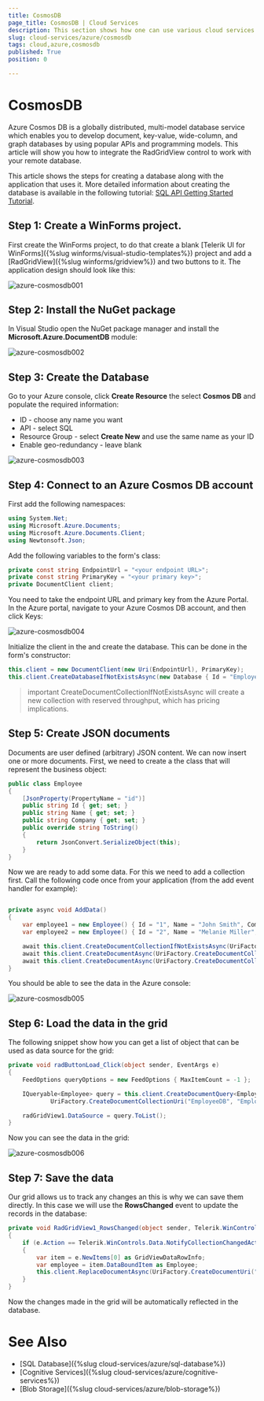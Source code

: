 ```yaml
---
title: CosmosDB 
page_title: CosmosDB | Cloud Services
description: This section shows how one can use various cloud services like GoogleCloud, AWS, and Azure with the Telerik UI For Winforms suite.
slug: cloud-services/azure/cosmosdb
tags: cloud,azure,cosmosdb
published: True
position: 0

---
```


# CosmosDB

Azure Cosmos DB is a globally distributed, multi-model database service which enables you to develop document, key-value, wide-column, and graph databases by using popular APIs and programming models. This article will show you how to integrate the RadGridView control to work with your remote database.

This article shows the steps for creating a database along with the application that uses it. More detailed information about creating the database is available in the following tutorial: [SQL API Getting Started Tutorial](https://docs.microsoft.com/en-us/azure/cosmos-db/sql-api-get-started).


## Step 1: Create a WinForms project.

First create the WinForms project, to do that create a blank [Telerik UI for WinForms]({%slug winforms/visual-studio-templates%}) project and add a [RadGridView]({%slug winforms/gridview%}) and two buttons to it. The application design should look like this:

![azure-cosmosdb001](images/azure-cosmosdb001.png)


## Step 2: Install the NuGet package

In Visual Studio open the NuGet package manager and install the **Microsoft.Azure.DocumentDB** module:


![azure-cosmosdb002](images/azure-cosmosdb002.png)

## Step 3: Create the Database

Go to your Azure console, click **Create Resource** the select __Cosmos DB__ and populate the required information:
* ID - choose any name you want
* API - select SQL
* Resource Group - select __Create New__ and use the same name as your ID
* Enable geo-redundancy - leave blank

![azure-cosmosdb003](images/azure-cosmosdb003.png)


## Step 4: Connect to an Azure Cosmos DB account

First add the following namespaces:

````C#
using System.Net;
using Microsoft.Azure.Documents;
using Microsoft.Azure.Documents.Client;
using Newtonsoft.Json;
````

Add the following variables to the form's class:

````C#
private const string EndpointUrl = "<your endpoint URL>";
private const string PrimaryKey = "<your primary key>";
private DocumentClient client;
````

You need to take the endpoint URL and primary key from the Azure Portal. In the Azure portal, navigate to your Azure Cosmos DB account, and then click Keys:

![azure-cosmosdb004](images/azure-cosmosdb004.png)


Initialize the client in the and create the database. This can be done in the form's constructor:

````C#
this.client = new DocumentClient(new Uri(EndpointUrl), PrimaryKey);
this.client.CreateDatabaseIfNotExistsAsync(new Database { Id = "EmployeeDB" });
````

>important CreateDocumentCollectionIfNotExistsAsync will create a new collection with reserved throughput, which has pricing implications. 

## Step 5: Create JSON documents

Documents are user defined (arbitrary) JSON content. We can now insert one or more documents. First, we need to create a the class that will represent the business object:

````C#
public class Employee
{
    [JsonProperty(PropertyName = "id")]
    public string Id { get; set; }
    public string Name { get; set; }
    public string Company { get; set; }
    public override string ToString()
    {
        return JsonConvert.SerializeObject(this);
    }
}
````

Now we are ready to add some data. For this we need to add a collection first. Call the following code once from your application (from the add event handler for example): 

````C#

private async void AddData()
{
    var employee1 = new Employee() { Id = "1", Name = "John Smith", Company = "Progress" };
    var employee2 = new Employee() { Id = "2", Name = "Melanie Miller", Company = "Microsoft" };

    await this.client.CreateDocumentCollectionIfNotExistsAsync(UriFactory.CreateDatabaseUri("EmployeeDB"), new DocumentCollection { Id = "EmployeeCollection" });
    await this.client.CreateDocumentAsync(UriFactory.CreateDocumentCollectionUri("EmployeeDB", "EmployeeCollection"), employee1);
    await this.client.CreateDocumentAsync(UriFactory.CreateDocumentCollectionUri("EmployeeDB", "EmployeeCollection"), employee2);
}

````

You should be able to see the data in the Azure console:

![azure-cosmosdb005](images/azure-cosmosdb005.png)


## Step 6: Load the data in the grid

The following snippet show how you can get a list of object that can be used as data source for the grid:

````C#
private void radButtonLoad_Click(object sender, EventArgs e)
{
    FeedOptions queryOptions = new FeedOptions { MaxItemCount = -1 };

    IQueryable<Employee> query = this.client.CreateDocumentQuery<Employee>(
            UriFactory.CreateDocumentCollectionUri("EmployeeDB", "EmployeeCollection"), queryOptions);

    radGridView1.DataSource = query.ToList();          
}

```` 
Now you can see the data in the grid:

![azure-cosmosdb006](images/azure-cosmosdb006.png)

## Step 7: Save the data

Our grid allows us to track any changes an this is why we can save them directly. In this case we will use the **RowsChanged** event to update the records in the database:

````C#
private void RadGridView1_RowsChanged(object sender, Telerik.WinControls.UI.GridViewCollectionChangedEventArgs e)
{
    if (e.Action == Telerik.WinControls.Data.NotifyCollectionChangedAction.ItemChanged)
    {
        var item = e.NewItems[0] as GridViewDataRowInfo;
        var employee = item.DataBoundItem as Employee;
        this.client.ReplaceDocumentAsync(UriFactory.CreateDocumentUri("EmployeeDB", "EmployeeCollection", employee.Id), employee);
    }
}
````

Now the changes made in the grid will be automatically reflected in the database.
 
# See Also

* [SQL Database]({%slug cloud-services/azure/sql-database%})
* [Cognitive Services]({%slug cloud-services/azure/cognitive-services%})
* [Blob Storage]({%slug cloud-services/azure/blob-storage%})

